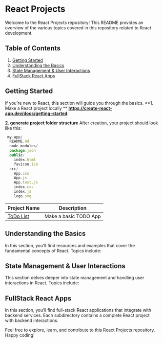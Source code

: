 # React Projects

Welcome to the React Projects repository! This README provides an overview of the various topics covered in this repository related to React development.

## Table of Contents

1. [Getting Started](#getting-started)
2. [Understanding the Basics](#understanding-the-basics)
3. [State Management & User Interactions](#state-management--user-interactions)
4. [FullStack React Apps](#fullstack-react-apps)

## Getting Started

If you're new to React, this section will guide you through the basics.
**1. Make a React project locally **
**https://create-react-app.dev/docs/getting-started**

**2. generate project folder structure**
After creation, your project should look like this:
```javascript
 my-app/
  README.md
  node_modules/
  package.json
  public/
    index.html
    favicon.ico
  src/
    App.css
    App.js
    App.test.js
    index.css
    index.js
    logo.svg
```

| Project Name | Description |
|----------|----------|
| [ToDo List]('/getting-started/to-do') | Make a basic TODO App |
## Understanding the Basics

In this section, you'll find resources and examples that cover the fundamental concepts of React. Topics include:

## State Management & User Interactions

This section delves deeper into state management and handling user interactions in React. Topics include:


## FullStack React Apps

In this section, you'll find full-stack React applications that integrate with backend services.
Each subdirectory contains a complete React project with backend interactions.

Feel free to explore, learn, and contribute to this React Projects repository. Happy coding!
